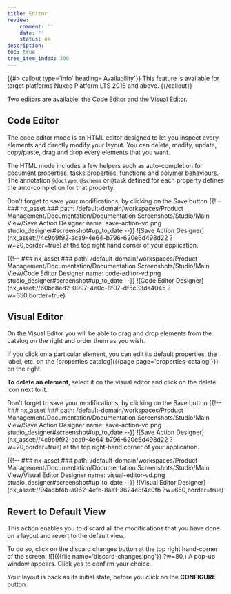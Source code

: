 ```yaml
---
title: Editor
review:
    comment: ''
    date: ''
    status: ok
description:
toc: true
tree_item_index: 300
---
```


{{#> callout type='info' heading='Availability'}}
This feature is available for target platforms Nuxeo Platform LTS 2016 and above.
{{/callout}}

Two editors are available: the Code Editor and the Visual Editor.

## Code Editor

The code editor mode is an HTML editor designed to let you inspect every elements and directly modify your layout. You can delete, modify, update, copy/paste, drag and drop every elements that you want.

The HTML mode includes a few helpers such as auto-completion for document properties, tasks properties, functions and polymer behaviours. The annotation `@doctype`, `@schema` or `@task` defined for each property defines the auto-completion for that property.

Don't forget to save your modifications, by clicking on the Save button {{!--     ### nx_asset ###
    path: /default-domain/workspaces/Product Management/Documentation/Documentation Screenshots/Studio/Main View/Save Action Designer
    name: save-action-vd.png
    studio_designer#screenshot#up_to_date
--}}
![Save Action Designer](nx_asset://4c9b9f92-aca9-4e64-b796-620e6d498d22 ?w=20,border=true) at the top right hand corner of your application.

{{!--     ### nx_asset ###
    path: /default-domain/workspaces/Product Management/Documentation/Documentation Screenshots/Studio/Main View/Code Editor Designer
    name: code-editor-vd.png
    studio_designer#screenshot#up_to_date
--}}
![Code Editor Designer](nx_asset://60bc8ed2-0997-4e0c-8f07-df5c33da4045 ?w=650,border=true)

## Visual Editor

On the Visual Editor you will be able to drag and drop elements from the catalog on the right and order them as you wish.

If you click on a particular element, you can edit its default properties, the label, etc. on the [properties catalog]({{page page='properties-catalog'}}) on the right.

**To delete an element**, select it on the visual editor and click on the delete icon next to it.

Don't forget to save your modifications, by clicking on the Save button {{!--     ### nx_asset ###
    path: /default-domain/workspaces/Product Management/Documentation/Documentation Screenshots/Studio/Main View/Save Action Designer
    name: save-action-vd.png
    studio_designer#screenshot#up_to_date
--}}
![Save Action Designer](nx_asset://4c9b9f92-aca9-4e64-b796-620e6d498d22 ?w=20,border=true) at the top right-hand corner of your application.

{{!--     ### nx_asset ###
    path: /default-domain/workspaces/Product Management/Documentation/Documentation Screenshots/Studio/Main View/Visual Editor Designer
    name: visual-editor-vd.png
    studio_designer#screenshot#up_to_date
--}}
![Visual Editor Designer](nx_asset://94adbf4b-a062-4efe-8aa1-3624e8f4e0fb ?w=650,border=true)

## Revert to Default View

This action enables you to discard all the modifications that you have done on a layout and revert to the default view.

To do so, click on the discard changes button at the top right hand-corner of the screen. ![]({{file name='discard-changes.png'}} ?w=80,) A pop-up window appears. Click yes to confirm your choice.

Your layout is back as its initial state, before you click on the **CONFIGURE** button.
